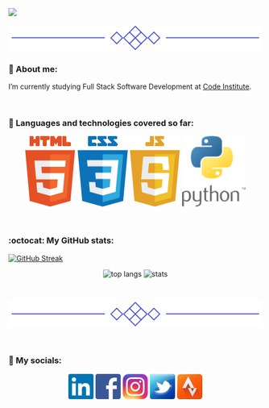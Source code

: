 [![](/assets/project_images/logo.gif)](https://github.com/Inc21)

<p align="center">
  <img src="/assets/project_images/line.png">
</p>

### 🌱 About me:
I’m currently studying Full Stack Software Development at [Code Institute](https://codeinstitute.net/ie/).

<br>

### :book: Languages and technologies covered so far:

<p align="center">
  <img src="/assets/project_images/html5_small.png" alt="HTML 5">
  <img src="/assets/project_images/css3_small.png" alt="CSS 3">
  <img src="/assets/project_images/JavaScript5_small.png" alt="JavaScript 5">
  <img src="/assets/project_images/Python_small.png" alt="Python">
</p>

<br>

### :octocat: My GitHub stats:
[![GitHub Streak](https://streak-stats.demolab.com?user=Inc21&theme=transparent&hide_border=true&date_format=j%20M%5B%20Y%5D&card_width=900)](https://git.io/streak-stats)

<p align="center">
  <img width="" height="150" src="https://github-readme-stats.vercel.app/api/top-langs/?username=Inc21&hide=Dockerfile,Procfile,Shell,Batchfile&layout=compact&theme=transparent&size_weight=0&count_weight=1" alt="top langs">
   <img width="" height="150" src="https://github-readme-stats.vercel.app/api?username=Inc21&show_icons=true&theme=transparent&hide_rank=true"  alt="stats">
</p>

<br>

<p align="center">
  <img src="/assets/project_images/line.png">
</p>

<br>

### :envelope_with_arrow: My socials:
<div align="center"> 
  <a href="https://www.linkedin.com/in/indrek-mannik-038770259/"><img src="/assets/project_images/in_logo.png"></a>
  <a href="https://www.facebook.com/ind.rek.5"><img src="/assets/project_images/fb_logo.png"></a>
  <a href="https://www.instagram.com/intc21/"><img src="/assets/project_images/instagram_logo.png"></a>
  <a href="https://twitter.com/intc21"><img src="/assets/project_images/twitter_logo.png"></a>
  <a href="https://www.strava.com/athletes/2362084/"><img src="/assets/project_images/strava_logo.png"></a>

 


<!--
Here are some ideas to get you started:

- 🔭 I’m currently working on ...

- 👯 I’m looking to collaborate on ...
- 🤔 I’m looking for help with ...
- 💬 Ask me about ...
- 📫 How to reach me: ...
- 😄 Pronouns: ...
- ⚡ Fun fact: ...
- 📫 

-->
